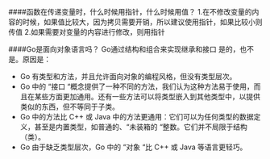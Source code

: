 ####函数在传递变量时，什么时候用指针，什么时候用值？
1.在不修改变量的内容的时候，如果值比较大，因为拷贝需要开销，所以建议使用指针，如果比较小则传值
2.如果需要对变量的内容进行修改，则用指针

####Go是面向对象语言吗？
Go通过结构和组合来实现继承和接口
是的，也不是。原因是：
* Go 有类型和方法，并且允许面向对象的编程风格，但没有类型层次。
* Go 中的 “接口 “概念提供了一种不同的方法，我们认为这种方法易于使用，而且在某些方面更加通用。还有一些方法可以将类型嵌入到其他类型中，以提供类似的东西，但不等同于子类。
* Go 中的方法比 C++ 或 Java 中的方法更通用：它们可以为任何类型的数据定义，甚至是内置类型，如普通的、“未装箱的 “整数。它们并不局限于结构（类）。
* Go 由于缺乏类型层次，Go 中的 “对象 “比 C++ 或 Java 等语言更轻巧。